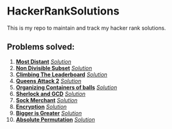 # HackerRankSolutions
This is my repo to maintain and track my hacker rank solutions.



## Problems solved:

1) <a href = "https://www.hackerrank.com/challenges/most-distant/"><b>Most Distant</b></a>    <a href = "https://github.com/kumararduino/HackerRankSolutions/blob/master/MostDistance.py"><i>Solution</i></a>
2) <a href = "https://www.hackerrank.com/challenges/non-divisible-subset/problem"><b>Non Divisible Subset</b></a>   <a href = "https://github.com/kumararduino/HackerRankSolutions/blob/master/non_divisible_subset.py"><i>Solution</i></a>
3) <a href = "https://www.hackerrank.com/challenges/climbing-the-leaderboard/problem?h_r=internal-search"><b>Climbing The Leaderboard</b></a>   <a href = "https://github.com/kumararduino/HackerRankSolutions/blob/master/ClimbingTheLeaderboard.py"><i>Solution</i></a>
4) <a href = "https://www.hackerrank.com/challenges/queens-attack-2/problem"><b>Queens Attack 2</b></a>   <a href = "https://github.com/kumararduino/HackerRankSolutions/blob/master/QueensAttack2.py"><i>Solution</i></a>
5) <a href = "https://www.hackerrank.com/challenges/organizing-containers-of-balls/problem"><b>Organizing Containers of balls</b></a>   <a href = "https://github.com/kumararduino/HackerRankSolutions/blob/master/organizing_containers_of_balls.py"><i>Solution</i></a>
6) <a href = "https://www.hackerrank.com/challenges/sherlock-and-gcd/problem?h_r=internal-search"><b>Sherlock and GCD</b></a>   <a href = "https://github.com/kumararduino/HackerRankSolutions/blob/master/sherlock_and_gcd.py"><i>Solution</i></a>
7) <a href = "https://www.hackerrank.com/challenges/sock-merchant/"><b>Sock Merchant</b></a>   <a href = "https://github.com/kumararduino/HackerRankSolutions/tree/master/Interview%20Preparation%20Kit/SockMerchant"><i>Solution</i></a>
8) <a href = "https://www.hackerrank.com/challenges/encryption/problem?isFullScreen=false"><b>Encryption</b></a>   <a href = "https://github.com/kumararduino/HackerRankSolutions/blob/master/encryption.py"><i>Solution</i></a>
9) <a href = "https://www.hackerrank.com/challenges/bigger-is-greater/problem?isFullScreen=false"><b>Bigger is Greater</b></a>   <a href = "https://github.com/kumararduino/HackerRankSolutions/blob/master/bigger_is_greater.py"><i>Solution</i></a>
10) <a href = "https://www.hackerrank.com/challenges/absolute-permutation/problem"><b>Absolute Permutation</b></a>   <a href = "https://github.com/kumararduino/HackerRankSolutions/blob/master/absolute_permutation.py"><i>Solution</i></a>
<!-- 9) <a href = ""><b></b></a>   <a href = ""><i></i></a>
9) <a href = ""><b></b></a>   <a href = ""><i></i></a>
9) <a href = ""><b></b></a>   <a href = ""><i></i></a>
9) <a href = ""><b></b></a>   <a href = ""><i></i></a>
9) <a href = ""><b></b></a>   <a href = ""><i></i></a>
9) <a href = ""><b></b></a>   <a href = ""><i></i></a>
9) <a href = ""><b></b></a>   <a href = ""><i></i></a>
9) <a href = ""><b></b></a>   <a href = ""><i></i></a>
9) <a href = ""><b></b></a>   <a href = ""><i></i></a>
9) <a href = ""><b></b></a>   <a href = ""><i></i></a>
9) <a href = ""><b></b></a>   <a href = ""><i></i></a>
9) <a href = ""><b></b></a>   <a href = ""><i></i></a>
9) <a href = ""><b></b></a>   <a href = ""><i></i></a>
9) <a href = ""><b></b></a>   <a href = ""><i></i></a>
9) <a href = ""><b></b></a>   <a href = ""><i></i></a> -->
